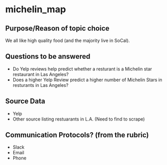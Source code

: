 # michelin_map
## Purpose/Reason of topic choice
We all like high quality food (and the majority live in SoCal).

## Questions to be answered
- Do Yelp reviews help predict whether a resturant is a Michelin star restaurant in Las Angeles? 
- Does a higher Yelp Review predict a higher number of Michelin Stars in resturants in Las Angeles? 

## Source Data
- Yelp 
- Other source listing restuarants in L.A. (Need to find to scrape)

## Communication Protocols? (from the rubric)
- Slack
- Email 
- Phone


